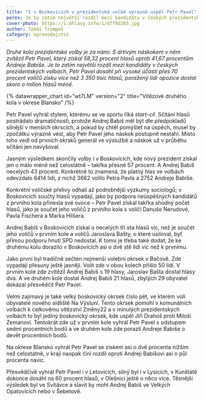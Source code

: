 ```yaml
---
title: "I v Boskovicích v prezidentské volbě výrazně uspěl Petr Pavel"
perex: Je to zatím největší rozdíl mezi kandidáty v českých prezidentských volbách, Petr Pavel dosáhl při vysoké účasti přes 70 procent voličů zisku více než 3 350 tisíc hlasů, poražený lídr opozice dostal skoro o milion hlasů méně.
cover-photo: https://i.ohlasy.info/i/dff9d283.jpg
author: Tomáš Trumpeš
category: zpravodajství
---
```


*Druhé kolo prezidentské volby je za námi. S drtivým náskokem v něm zvítězil Petr Pavel, který získal 58,32 procent hlasů oproti 41,67 procentům Andreje Babiše. Je to zatím největší rozdíl mezi kandidáty v českých prezidentských volbách, Petr Pavel dosáhl při vysoké účasti přes 70 procent voličů zisku více než 3 350 tisíc hlasů, poražený lídr opozice dostal skoro o milion hlasů méně.*

{% datawrapper_chart id="wt7LM" version="2" title="Vítězové druhého kola v okrese Blansko" /%}

Petr Pavel vyhrál stylem, kterému se ve sportu říká *start–cíl*. Sčítání hlasů postrádalo dramatičnosti, protože Andrej Babiš měl být dle předpokladů silnější v menších okrscích, a pokud by chtěl pomýšlet na úspěch, musel by zpočátku výrazně vést, aby Petr Pavel jeho náskok postupně nestáhl. Místo toho vedl od prvních okrsků generál ve výslužbě a náskok už v průběhu sčítání jen navyšoval.

Jasným výsledkem skončily volby i v Boskovicích, kde nový prezident získal jen o málo méně než celostátně – takřka přesně 57 procent. A Andrej Babiš necelých 43 procent. Konkrétně to znamená, že platný hlas ve volbách odevzdalo 6414 lidí, z nichž 3662 volilo Petra Pavla a 2752 Andreje Babiše.

Konkrétní voličské přelivy odhalí až podrobnější výzkumy sociologů; v Boskovicích součty hlasů vypadají, jako by podpora neúspěšných kandidátů z prvního kola přinesla své ovoce – Petr Pavel získal takřka shodný počet hlasů, jako je součet jeho voličů z prvního kola s voliči Danuše Nerudové, Pavla Fischera a Marka Hilšera.

Andrej Babiš v Boskovicích získal o necelých tři sta hlasů víc, než je součet jeho voličů v prvním kole a voličů Jaroslava Bašty, o které usiloval, byť přímou podporu hnutí SPD nedostal. K tomu je třeba také dodat, že ke druhému kolu dorazilo v Boskovicích asi o dvě stě lidí víc než k prvnímu.

Jako první byl tradičně sečten nejmenší volební okrsek v Bačově. Zde vypadají přesuny ještě jasněji. Volit zde v obou kolech přišlo 50 lidí. V prvním kole zde zvítězil Andrej Babiš s 19 hlasy, Jaroslav Bašta dostal hlasy dva. A ve druhém kole dostal Andrej Babiš 21 hlasů, zbylých 29 obyvatel dokázal přesvědčit Petr Pavel.

Velmi zajímavý je také velký boskovický okrsek číslo pět, ve kterém volí obyvatelé nového sídliště Na Výsluní. Tento okrsek pomohl v komunálních volbách k celkovému vítězství Změny22 a v minulých prezidentských volbách to byl jediný boskovický okrsek, kde uspěl Jiří Drahoš proti Miloši Zemanovi. Tentokrát zde už v prvním kole vyhrál Petr Pavel s odstupem sedmi procentních bodů a ve druhém kole zde porazil Andreje Babiše o devět procentních bodů.

Na okrese Blansko vyhrál Petr Pavel se ziskem asi o dvě procenta nižším než celostátně, v kraji naopak činí rozdíl oproti Andreji Babišovi asi o půl procenta navíc.

Přesvědčivě vyhrál Petr Pavel i v Letovicích, silný byl i v Lysicích, v Kunštátě dokonce dosáhl na 60 procent hlasů, v Olešnici ještě o něco více. Těsnější výsledek byl ve Svitávce a slavit by mohl Andrej Babiš ve Velkých Opatovicích nebo v Šebetově.